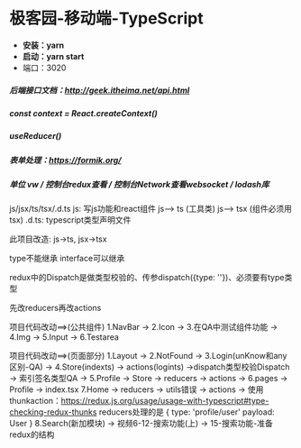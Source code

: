 # 极客园-移动端-TypeScript

* **安装：yarn**
* **启动：yarn start**
* 端口：3020

##### **后端接口文档：http://geek.itheima.net/api.html**

##### const context = React.createContext()

##### useReducer()

##### 表单处理：https://formik.org/

##### 单位 vw  /  控制台redux查看  /  控制台Network查看websocket  /  lodash库

js/jsx/ts/tsx/.d.ts
js: 写js功能和react组件
js--> ts (工具类)
js--> tsx (组件必须用tsx)
.d.ts: typescript类型声明文件

此项目改造: js->ts,  jsx->tsx 

type不能继承 interface可以继承

redux中的Dispatch是做类型校验的、传参dispatch({type: ''})、必须要有type类型

先改reducers再改actions 

项目代码改动==>(公共组件)
1.NavBar -> 2.Icon -> 3.在QA中测试组件功能 -> 4.Img -> 5.Input -> 6.Testarea

项目代码改动==>(页面部分)
1.Layout -> 2.NotFound ->
3.Login(unKnow和any区别-QA) ->
4.Store(indexts) -> actions(logints) ->dispatch类型校验Dispatch -> 索引签名类型QA ->
5.Profile -> Store -> reducers -> actions ->
6.pages -> Profile -> index.tsx
7.Home ->  reducers -> utils错误 -> actions -> 使用thunkaction：https://redux.js.org/usage/usage-with-typescript#type-checking-redux-thunks
reducers处理的是 { type: 'profile/user' payload: User }
8.Search(新加模块) -> 视频6-12-搜索功能(上) -> 15-搜索功能-准备redux的结构
